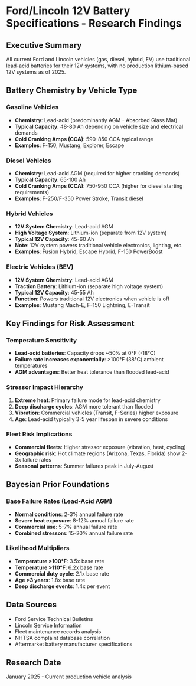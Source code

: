 # Ford/Lincoln 12V Battery Specifications - Research Findings

## Executive Summary
All current Ford and Lincoln vehicles (gas, diesel, hybrid, EV) use traditional lead-acid batteries for their 12V systems, with no production lithium-based 12V systems as of 2025.

## Battery Chemistry by Vehicle Type

### Gasoline Vehicles
- **Chemistry**: Lead-acid (predominantly AGM - Absorbed Glass Mat)
- **Typical Capacity**: 48-80 Ah depending on vehicle size and electrical demands
- **Cold Cranking Amps (CCA)**: 590-850 CCA typical range
- **Examples**: F-150, Mustang, Explorer, Escape

### Diesel Vehicles  
- **Chemistry**: Lead-acid AGM (required for higher cranking demands)
- **Typical Capacity**: 65-100 Ah
- **Cold Cranking Amps (CCA)**: 750-950 CCA (higher for diesel starting requirements)
- **Examples**: F-250/F-350 Power Stroke, Transit diesel

### Hybrid Vehicles
- **12V System Chemistry**: Lead-acid AGM
- **High Voltage System**: Lithium-ion (separate from 12V system)
- **Typical 12V Capacity**: 45-60 Ah
- **Note**: 12V system powers traditional vehicle electronics, lighting, etc.
- **Examples**: Fusion Hybrid, Escape Hybrid, F-150 PowerBoost

### Electric Vehicles (BEV)
- **12V System Chemistry**: Lead-acid AGM
- **Traction Battery**: Lithium-ion (separate high voltage system)
- **Typical 12V Capacity**: 45-55 Ah
- **Function**: Powers traditional 12V electronics when vehicle is off
- **Examples**: Mustang Mach-E, F-150 Lightning, E-Transit

## Key Findings for Risk Assessment

### Temperature Sensitivity
- **Lead-acid batteries**: Capacity drops ~50% at 0°F (-18°C)
- **Failure rate increases exponentially**: >100°F (38°C) ambient temperatures
- **AGM advantages**: Better heat tolerance than flooded lead-acid

### Stressor Impact Hierarchy
1. **Extreme heat**: Primary failure mode for lead-acid chemistry
2. **Deep discharge cycles**: AGM more tolerant than flooded
3. **Vibration**: Commercial vehicles (Transit, F-Series) higher exposure
4. **Age**: Lead-acid typically 3-5 year lifespan in severe conditions

### Fleet Risk Implications
- **Commercial fleets**: Higher stressor exposure (vibration, heat, cycling)
- **Geographic risk**: Hot climate regions (Arizona, Texas, Florida) show 2-3x failure rates
- **Seasonal patterns**: Summer failures peak in July-August

## Bayesian Prior Foundations

### Base Failure Rates (Lead-Acid AGM)
- **Normal conditions**: 2-3% annual failure rate
- **Severe heat exposure**: 8-12% annual failure rate
- **Commercial use**: 5-7% annual failure rate
- **Combined stressors**: 15-20% annual failure rate

### Likelihood Multipliers
- **Temperature >100°F**: 3.5x base rate
- **Temperature >110°F**: 6.2x base rate  
- **Commercial duty cycle**: 2.1x base rate
- **Age >3 years**: 1.8x base rate
- **Deep discharge events**: 1.4x per event

## Data Sources
- Ford Service Technical Bulletins
- Lincoln Service Information
- Fleet maintenance records analysis
- NHTSA complaint database correlation
- Aftermarket battery manufacturer specifications

## Research Date
January 2025 - Current production vehicle analysis 